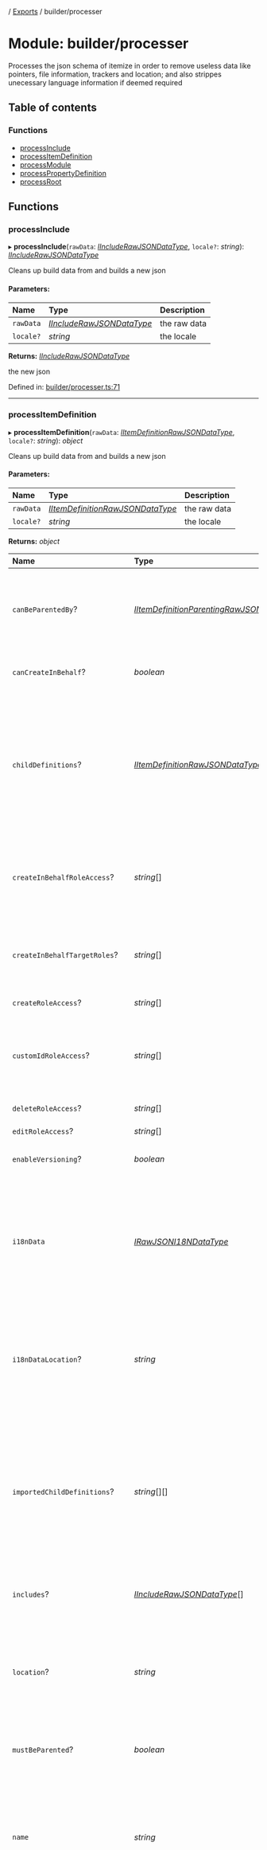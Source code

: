 [](../README.md) / [Exports](../modules.md) / builder/processer

# Module: builder/processer

Processes the json schema of itemize in order to remove useless data
like pointers, file information, trackers and location; and also strippes
unecessary language information if deemed required

## Table of contents

### Functions

- [processInclude](builder_processer.md#processinclude)
- [processItemDefinition](builder_processer.md#processitemdefinition)
- [processModule](builder_processer.md#processmodule)
- [processPropertyDefinition](builder_processer.md#processpropertydefinition)
- [processRoot](builder_processer.md#processroot)

## Functions

### processInclude

▸ **processInclude**(`rawData`: [*IIncludeRawJSONDataType*](../interfaces/base_root_module_itemdefinition_include.iincluderawjsondatatype.md), `locale?`: *string*): [*IIncludeRawJSONDataType*](../interfaces/base_root_module_itemdefinition_include.iincluderawjsondatatype.md)

Cleans up build data from
and builds a new json

#### Parameters:

Name | Type | Description |
:------ | :------ | :------ |
`rawData` | [*IIncludeRawJSONDataType*](../interfaces/base_root_module_itemdefinition_include.iincluderawjsondatatype.md) | the raw data   |
`locale?` | *string* | the locale   |

**Returns:** [*IIncludeRawJSONDataType*](../interfaces/base_root_module_itemdefinition_include.iincluderawjsondatatype.md)

the new json

Defined in: [builder/processer.ts:71](https://github.com/onzag/itemize/blob/28218320/builder/processer.ts#L71)

___

### processItemDefinition

▸ **processItemDefinition**(`rawData`: [*IItemDefinitionRawJSONDataType*](../interfaces/base_root_module_itemdefinition.iitemdefinitionrawjsondatatype.md), `locale?`: *string*): *object*

Cleans up build data from
and builds a new json

#### Parameters:

Name | Type | Description |
:------ | :------ | :------ |
`rawData` | [*IItemDefinitionRawJSONDataType*](../interfaces/base_root_module_itemdefinition.iitemdefinitionrawjsondatatype.md) | the raw data   |
`locale?` | *string* | the locale   |

**Returns:** *object*

Name | Type | Description |
:------ | :------ | :------ |
`canBeParentedBy`? | [*IItemDefinitionParentingRawJSONDataType*](../interfaces/base_root_module_itemdefinition.iitemdefinitionparentingrawjsondatatype.md)[] | Whether it can be parented by other item definitions, these represent a list of rules   |
`canCreateInBehalf`? | *boolean* | Whether an user role can create in behalf   |
`childDefinitions`? | [*IItemDefinitionRawJSONDataType*](../interfaces/base_root_module_itemdefinition.iitemdefinitionrawjsondatatype.md)[] | The actual child definitions that this item definition contains this is appended during process as an array of this same object aka it recurses as a tree   |
`createInBehalfRoleAccess`? | *string*[] | A list of roles of which this item definition is allowed to be used to create in behalf   |
`createInBehalfTargetRoles`? | *string*[] | A list of roles which the item definition is allowed to create in behalf to   |
`createRoleAccess`? | *string*[] | Create role permissions   |
`customIdRoleAccess`? | *string*[] | A list of roles which this item definition is allowed to be used to make custom ids   |
`deleteRoleAccess`? | *string*[] | Delete role permissions   |
`editRoleAccess`? | *string*[] | Edit role permissions   |
`enableVersioning`? | *boolean* | Whether versioning is enabled   |
`i18nData` | [*IRawJSONI18NDataType*](../interfaces/base_root_module.irawjsoni18ndatatype.md) | The i18n data that is attached to that item definition it also doesn't exist in the unprocessed data but comes from the properties file   |
`i18nDataLocation`? | *string* | Also stripped after processed, represents the file location for the i18n properties file   |
`importedChildDefinitions`? | *string*[][] | This gets added during the building process and represents the list of imported definitions that exist within the module and are used for includes these are paths   |
`includes`? | [*IIncludeRawJSONDataType*](../interfaces/base_root_module_itemdefinition_include.iincluderawjsondatatype.md)[] | The includes exist within the item definition   |
`location`? | *string* | Location only exists during the building process and it's stripped and represents the file location the file is   |
`mustBeParented`? | *boolean* | Whether it actually must always be parented   |
`name` | *string* | The name doesn't exist within the raw unprocessed data but it's added and it's equal to the file name or the folder name in case of index.json   |
`ownerIsObjectId`? | *boolean* | This only really makes sense in the user case and it basically shifts the ownership of the object to be its id rather than its created_by attribute   |
`ownerReadRoleAccess`? | *string*[] | If a role doesn't fit the criteria specified in the list the owner of a given item cannot truly be read and the created_by field becomes the unspecified owner   |
`parentingRoleAccess`? | *string*[] | A list of roles who have access to parenting   |
`pointers`? | *any* | The pointers come during the parsing method and are stripped as well after built and it's used to create tracebacks from the raw data   |
`policies`? | [*IPoliciesRawJSONDataType*](../interfaces/base_root_module_itemdefinition.ipoliciesrawjsondatatype.md) | the policies in the raw json form as they are specified in the unprocessed file   |
`properties`? | [*IPropertyDefinitionRawJSONDataType*](../interfaces/base_root_module_itemdefinition_propertydefinition.ipropertydefinitionrawjsondatatype.md)[] | The properties represent the list of properties it has   |
`raw`? | *string* | This is the raw content of the file the pointers came from and it's also stripped after built is done   |
`readRoleAccess`? | *string*[] | Read role permissions   |
`requestLimiters`? | [*IRequestLimitersType*](../interfaces/base_root.irequestlimiterstype.md) | the request limiters   |
`searchRoleAccess`? | *string*[] | Permissions for search purposes   |
`searchable`? | *boolean* | Whether the item definition is searchable, when a module is searchable and the item definition is not, the module precedes   |
`type` | *item* | Basic type   |
`versionIsCountry`? | *boolean* | Whether the version can be a country   |
`versionIsLanguage`? | *boolean* | Whether the version can be a language   |
`versionIsLanguageAndCountry`? | *boolean* | Whether the version can be a country language concat pair such as en-US or fi-FI   |
`versioningRoleAccess`? | *string*[] | The roles that are allowed to do versioning   |

the new json

Defined in: [builder/processer.ts:29](https://github.com/onzag/itemize/blob/28218320/builder/processer.ts#L29)

___

### processModule

▸ **processModule**(`rawData`: [*IModuleRawJSONDataType*](../interfaces/base_root_module.imodulerawjsondatatype.md), `locale?`: *string*): *object*

Cleans up build data from
and builds a new json

#### Parameters:

Name | Type | Description |
:------ | :------ | :------ |
`rawData` | [*IModuleRawJSONDataType*](../interfaces/base_root_module.imodulerawjsondatatype.md) | the raw data   |
`locale?` | *string* | the locale   |

**Returns:** *object*

Name | Type | Description |
:------ | :------ | :------ |
`children` | ([*IItemDefinitionRawJSONDataType*](../interfaces/base_root_module_itemdefinition.iitemdefinitionrawjsondatatype.md) \| [*IModuleRawJSONDataType*](../interfaces/base_root_module.imodulerawjsondatatype.md))[] | the children either module or item definition as found during the folder search   |
`flagRoleAccess`? | *string*[] | The roles that have flagging capabilities over the item definitions of this module, if not specified defaults to anyone logged, flagging only exists at module level and affects all the children   |
`i18nData` | [*IRawJSONI18NDataType*](../interfaces/base_root_module.irawjsoni18ndatatype.md) | The internationalization data   |
`i18nDataLocation`? | *string* | Also stripped after processed, represents the file location for the i18n properties file   |
`location`? | *string* | Location only exists during the building process and it's stripped and represents the file location the file is   |
`maxSearchRecords`? | *number* | Affects both the module and item definition, this determines the amount of match results that can be retrieved at once, if not specified fallbacks to MAX_SEARCH_RECORDS_DEFAULT   |
`maxSearchResults`? | *number* | Affects both the module and the item definition, this determines how big the page of requested values can be, for the limit and offset, it also determines the size of GET_LIST query requests as well that should give a value that is less or equal to this amount, the default for this value is MAX_SEARCH_RESULTS_DEFAULT   |
`modRoleAccess`? | *string*[] | The roles that have moderation capabilities over the item definitions under this module modding only exist at module level as well   |
`name` | *string* | The name of the file that now becomes a property   |
`pointers`? | *any* | The pointers come during the parsing method and are stripped as well after built and it's used to create tracebacks from the raw data   |
`propExtLocation`? | *string* | The prop extensions file location for the module, also stripped   |
`propExtPointers`? | *any* | The prop extensions pointers for use within the tracebacks during the build process, stripped down after done   |
`propExtRaw`? | *string* | The prop extensions raw file source, stripped down as well   |
`propExtensions`? | [*IPropertyDefinitionRawJSONDataType*](../interfaces/base_root_module_itemdefinition_propertydefinition.ipropertydefinitionrawjsondatatype.md)[] | The prop extensions properties that this modules gives to all the item definitions   |
`raw`? | *string* | This is the raw content of the file the pointers came from and it's also stripped after built is done   |
`readRoleAccess`? | *string*[] | The read role access   |
`requestLimiters`? | [*IRequestLimitersType*](../interfaces/base_root.irequestlimiterstype.md) | And AND request limiter is a very powerful one as this would ensure the creation of database indexes that will match and speed up these searches createdAt creates a limiter that requests any search to contain created_at createdBy creates a limiter that requests any search to contain created_by parenting requests for a parent and custom adds to custom properties that will be required at module level, these are basically args And AND index will ensure to add an ordered btree index to these   |
`searchRoleAccess`? | *string*[] | The search role access   |
`searchable`? | *boolean* | Whether the module, and only the module itself is searchable   |
`type` | *module* | The type is module   |

the new json

Defined in: [builder/processer.ts:115](https://github.com/onzag/itemize/blob/28218320/builder/processer.ts#L115)

___

### processPropertyDefinition

▸ **processPropertyDefinition**(`rawData`: [*IPropertyDefinitionRawJSONDataType*](../interfaces/base_root_module_itemdefinition_propertydefinition.ipropertydefinitionrawjsondatatype.md), `locale?`: *string*): [*IPropertyDefinitionRawJSONDataType*](../interfaces/base_root_module_itemdefinition_propertydefinition.ipropertydefinitionrawjsondatatype.md)

#### Parameters:

Name | Type |
:------ | :------ |
`rawData` | [*IPropertyDefinitionRawJSONDataType*](../interfaces/base_root_module_itemdefinition_propertydefinition.ipropertydefinitionrawjsondatatype.md) |
`locale?` | *string* |

**Returns:** [*IPropertyDefinitionRawJSONDataType*](../interfaces/base_root_module_itemdefinition_propertydefinition.ipropertydefinitionrawjsondatatype.md)

Defined in: [builder/processer.ts:90](https://github.com/onzag/itemize/blob/28218320/builder/processer.ts#L90)

___

### processRoot

▸ **processRoot**(`rawData`: [*IRootRawJSONDataType*](../interfaces/base_root.irootrawjsondatatype.md), `locale?`: *string*): *object*

Cleans up build data from
and builds a new json

#### Parameters:

Name | Type | Description |
:------ | :------ | :------ |
`rawData` | [*IRootRawJSONDataType*](../interfaces/base_root.irootrawjsondatatype.md) | the raw data   |
`locale?` | *string* | the locale   |

**Returns:** *object*

Name | Type | Description |
:------ | :------ | :------ |
`children` | [*IModuleRawJSONDataType*](../interfaces/base_root_module.imodulerawjsondatatype.md)[] | All the modules contained within the root it is added after the build   |
`i18nData` | [*Ii18NType*](../interfaces/base_root.ii18ntype.md) | The i18n information that comes from the properties file   |
`location`? | *string* | Exists during the building process and represents the file location it is stripped after processing   |
`pointers`? | *any* | Also exists during the building process only and it's the pointers that are used for tracebacks   |
`raw`? | *string* | The raw content of the file itself, as a plain string, it's stripped after processing   |
`type` | *root* | The type is always root   |

the new json

Defined in: [builder/processer.ts:164](https://github.com/onzag/itemize/blob/28218320/builder/processer.ts#L164)
